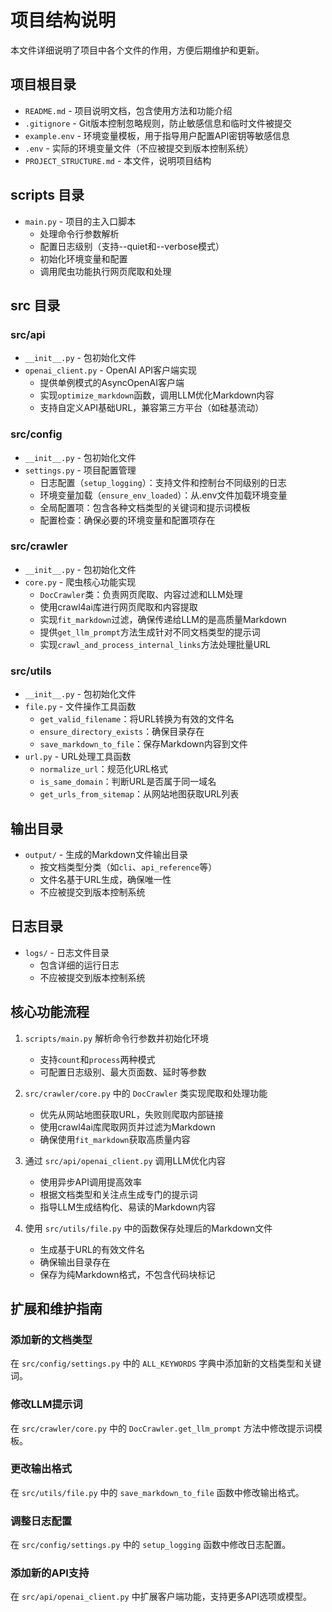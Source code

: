 # 项目结构说明

本文件详细说明了项目中各个文件的作用，方便后期维护和更新。

## 项目根目录

- `README.md` - 项目说明文档，包含使用方法和功能介绍
- `.gitignore` - Git版本控制忽略规则，防止敏感信息和临时文件被提交
- `example.env` - 环境变量模板，用于指导用户配置API密钥等敏感信息
- `.env` - 实际的环境变量文件（不应被提交到版本控制系统）
- `PROJECT_STRUCTURE.md` - 本文件，说明项目结构

## scripts 目录

- `main.py` - 项目的主入口脚本
  - 处理命令行参数解析
  - 配置日志级别（支持--quiet和--verbose模式）
  - 初始化环境变量和配置
  - 调用爬虫功能执行网页爬取和处理

## src 目录

### src/api

- `__init__.py` - 包初始化文件
- `openai_client.py` - OpenAI API客户端实现
  - 提供单例模式的AsyncOpenAI客户端
  - 实现`optimize_markdown`函数，调用LLM优化Markdown内容
  - 支持自定义API基础URL，兼容第三方平台（如硅基流动）

### src/config

- `__init__.py` - 包初始化文件
- `settings.py` - 项目配置管理
  - 日志配置（`setup_logging`）：支持文件和控制台不同级别的日志
  - 环境变量加载（`ensure_env_loaded`）：从.env文件加载环境变量
  - 全局配置项：包含各种文档类型的关键词和提示词模板
  - 配置检查：确保必要的环境变量和配置项存在

### src/crawler

- `__init__.py` - 包初始化文件
- `core.py` - 爬虫核心功能实现
  - `DocCrawler`类：负责网页爬取、内容过滤和LLM处理
  - 使用crawl4ai库进行网页爬取和内容提取
  - 实现`fit_markdown`过滤，确保传递给LLM的是高质量Markdown
  - 提供`get_llm_prompt`方法生成针对不同文档类型的提示词
  - 实现`crawl_and_process_internal_links`方法处理批量URL

### src/utils

- `__init__.py` - 包初始化文件
- `file.py` - 文件操作工具函数
  - `get_valid_filename`：将URL转换为有效的文件名
  - `ensure_directory_exists`：确保目录存在
  - `save_markdown_to_file`：保存Markdown内容到文件
- `url.py` - URL处理工具函数
  - `normalize_url`：规范化URL格式
  - `is_same_domain`：判断URL是否属于同一域名
  - `get_urls_from_sitemap`：从网站地图获取URL列表

## 输出目录

- `output/` - 生成的Markdown文件输出目录
  - 按文档类型分类（如`cli`、`api_reference`等）
  - 文件名基于URL生成，确保唯一性
  - 不应被提交到版本控制系统

## 日志目录

- `logs/` - 日志文件目录
  - 包含详细的运行日志
  - 不应被提交到版本控制系统

## 核心功能流程

1. `scripts/main.py` 解析命令行参数并初始化环境
   - 支持`count`和`process`两种模式
   - 可配置日志级别、最大页面数、延时等参数

2. `src/crawler/core.py` 中的 `DocCrawler` 类实现爬取和处理功能
   - 优先从网站地图获取URL，失败则爬取内部链接
   - 使用crawl4ai库爬取网页并过滤为Markdown
   - 确保使用`fit_markdown`获取高质量内容

3. 通过 `src/api/openai_client.py` 调用LLM优化内容
   - 使用异步API调用提高效率
   - 根据文档类型和关注点生成专门的提示词
   - 指导LLM生成结构化、易读的Markdown内容

4. 使用 `src/utils/file.py` 中的函数保存处理后的Markdown文件
   - 生成基于URL的有效文件名
   - 确保输出目录存在
   - 保存为纯Markdown格式，不包含代码块标记

## 扩展和维护指南

### 添加新的文档类型

在 `src/config/settings.py` 中的 `ALL_KEYWORDS` 字典中添加新的文档类型和关键词。

### 修改LLM提示词

在 `src/crawler/core.py` 中的 `DocCrawler.get_llm_prompt` 方法中修改提示词模板。

### 更改输出格式

在 `src/utils/file.py` 中的 `save_markdown_to_file` 函数中修改输出格式。

### 调整日志配置

在 `src/config/settings.py` 中的 `setup_logging` 函数中修改日志配置。

### 添加新的API支持

在 `src/api/openai_client.py` 中扩展客户端功能，支持更多API选项或模型。
